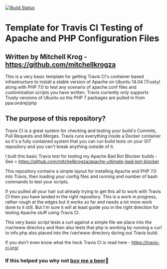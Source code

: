 [![Build Status](https://travis-ci.org/mitchellkrogza/Travis-CI-for-Apache-For-Testing-Apache-and-PHP-Configurations.svg?branch=master)](https://travis-ci.org/mitchellkrogza/Travis-CI-for-Apache-For-Testing-Apache-and-PHP-Configurations)
# Template for Travis CI Testing of Apache and PHP Configuration Files
## Written by Mitchell Krog - https://github.com/mitchellkrogza

This is a very basic template for getting Travis CI's container based infrastructure to install a stable version of Apache on Ubuntu 14.04 (Trusty) along with PHP 7.0 to test any scenario of apache.conf files and customization scripts you have written. Travis currently only supports Trusty versions of Ubuntu so the PHP 7 packages are pulled in from ppa:ondrej/php

## The purpose of this repository?

Travis CI is a great system for checking and testing your build's Commits, Pull Requests and Merges. Travis runs everything inside a Docker container so it's a fully contained system that you can run build tests on your GIT repository and you can't break anything outside of it.

I built this basic Travis test for testing my Apache Bad Bot Blocker builds - See > https://github.com/mitchellkrogza/apache-ultimate-bad-bot-blocker

This repository contains a simple layout for installing Apache and PHP 7.0 into Travis, then loading your config files and running and number of bash commands to test your scripts.

If you pulled all your hair out already trying to get this all to work with Travis CI then you have landed in the right repository. This is a work in progress, rather rough at the edges but it works so far and needs a lot more work done to it still. But I'm sure it will at least guide you in the right direction for testing Apache stuff using Travis CI.

This very basic script tests a curl against a simple file we place into the /var/www directory and then also tests that php is working by running a curl to info.php also placed into the /var/www directory during out Travis build.

If you don't even know what the heck Travis CI is read here - https://travis-ci.org/

### If this helped you why not [buy me a beer](https://www.paypal.com/cgi-bin/webscr?cmd=_s-xclick&hosted_button_id=BKF9XT6WHATLG):beer: